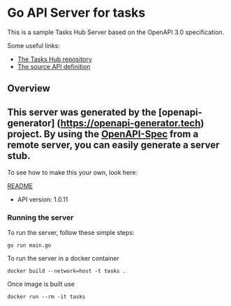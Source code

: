 # Go API Server for tasks

This is a sample Tasks Hub Server based on the OpenAPI 3.0 specification.

Some useful links:
- [The Tasks Hub repository](https://github.com/vbelouso/tasks)
- [The source API definition](https://github.com/vbelouso/tasks/api/openapi-spec/v1/openapi.yaml)

## Overview
This server was generated by the [openapi-generator]
(https://openapi-generator.tech) project.
By using the [OpenAPI-Spec](https://github.com/OAI/OpenAPI-Specification) from a remote server, you can easily generate a server stub.
-

To see how to make this your own, look here:

[README](https://openapi-generator.tech)

- API version: 1.0.11


### Running the server
To run the server, follow these simple steps:

```
go run main.go
```

To run the server in a docker container
```
docker build --network=host -t tasks .
```

Once image is built use
```
docker run --rm -it tasks
```
